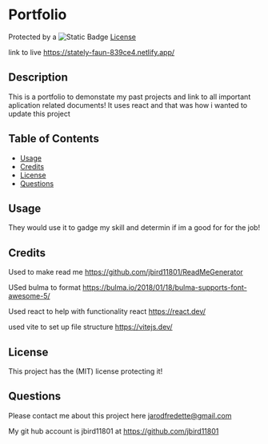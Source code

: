 # Portfolio

Protected by a ![Static Badge](https://img.shields.io/badge/MIT-b06402) [License](#license)

link to live https://stately-faun-839ce4.netlify.app/

## Description

This is a portfolio to demonstate my past projects and link to all important aplication related documents! It uses react and that was how i wanted to update this project

## Table of Contents

- [Usage](#usage)
- [Credits](#credits)
- [License](#license)
- [Questions](#Questions)

## Usage

They would use it to gadge my skill and determin if im a good for for the job!

## Credits

Used to make read me https://github.com/jbird11801/ReadMeGenerator

USed bulma to format https://bulma.io/2018/01/18/bulma-supports-font-awesome-5/

Used react to help with functionality react https://react.dev/

used vite to set up file structure https://vitejs.dev/

## License

This project has the (MIT) license protecting it!

## Questions

Please contact me about this project here [jarodfredette@gmail.com](mailto:jarodfredette@gmail.com)
            
My git hub account is jbird11801 at https://github.com/jbird11801

